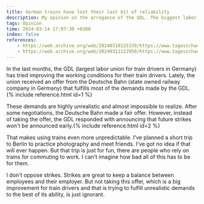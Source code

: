 ```yaml
---
title: German trains have lost their last bit of reliability
description: My opinion on the arrogance of the GDL. The biggest labor union in Germany for train drivers.
tags: Opinion
time: 2024-03-14 17:07:30 +0100
index: false
references:
    - https://web.archive.org/web/20240310125339/https://www.tagesschau.de/wirtschaft/bahn-gdl-streik-130.html
    - https://web.archive.org/web/20240311122950/https://www.tagesschau.de/wirtschaft/verbraucher/rechte-bahnkunden-streik-gdl-106.html
---
```


In the last months, the GDL (largest labor union for train drivers in Germany) has tried improving the working conditions for their train drivers. Lately, the union received an offer from the Deutsche Bahn (state owned railway company in Germany) that fulfills most of the demands made by the GDL.{% include reference.html id=1 %}

These demands are highly unrealistic and almost impossible to realize. After some negotiations, the Deutsche Bahn made a fair offer. However, instead of taking the offer, the GDL responded with announcing that future strikes won't be announced early.{% include reference.html id=2 %}

That makes using trains even more unpredictable. I've planned a short trip to Berlin to practice photography and meet friends. I've got no idea if that will ever happen. But that trip is just for fun, there are people who rely on trains for commuting to work. I can't imagine how bad all of this has to be for them.

I don't oppose strikes. Strikes are great to keep a balance between employees and their employer. But not taking this offer, which is a big improvement for train drivers and that is trying to fulfill unrealistic demands to the best of its ability, is just ignorant.
